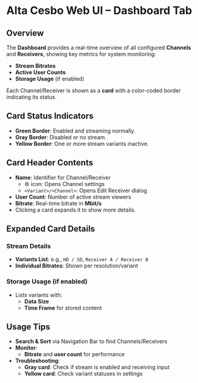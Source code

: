 # Alta Cesbo Web UI – Dashboard Tab

## Overview

The **Dashboard** provides a real-time overview of all configured **Channels** and **Receivers**, showing key metrics for system monitoring:

- **Stream Bitrates**
- **Active User Counts**
- **Storage Usage** (if enabled)

Each Channel/Receiver is shown as a **card** with a color-coded border indicating its status.

## Card Status Indicators

- **Green Border**: Enabled and streaming normally.
- **Gray Border**: Disabled or no stream.
- **Yellow Border**: One or more stream variants inactive.

## Card Header Contents

- **Name**: Identifier for Channel/Receiver
  - ⚙️ icon: Opens Channel settings
  - `<Variant>/<Channel>`: Opens Edit Receiver dialog
- **User Count**: Number of active stream viewers
- **Bitrate**: Real-time bitrate in **Mbit/s**
- Clicking a card expands it to show more details.

## Expanded Card Details

### Stream Details
- **Variants List**: e.g., `HD / SD`, `Receiver A / Receiver B`
- **Individual Bitrates**: Shown per resolution/variant

### Storage Usage (if enabled)
- Lists variants with:
  - **Data Size**
  - **Time Frame** for stored content

## Usage Tips

- **Search & Sort** via Navigation Bar to find Channels/Receivers
- **Monitor**:
  - **Bitrate** and **user count** for performance
- **Troubleshooting**:
  - **Gray card**: Check if stream is enabled and receiving input
  - **Yellow card**: Check variant statuses in settings
